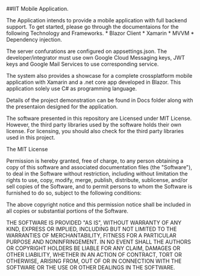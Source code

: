 ##IIT Mobile Application.

The Application intends to provide a mobile application with full backend support.
To get started, please go through the documentaions for the following Technology and Frameworks.
	* Blazor Client
	* Xamarin
	* MVVM
	* Dependency injection.

The server confurations are configured on appsettings.json. The developer/integrator 
must use own Google Cloud Messaging keys, JWT keys and Google Mail Services 
to use corresponding service.

The system also provides a showcase for a complete crossplatform mobile application with 
Xamarin and a .net core app developed in Blazor. This application solely use C#
as programming language.

Details of the project demonstration can be found in Docs folder along with the presentaion
designed for the application.


The software presented in this repository are Licensed under MIT License.
However, the third party libraries used by the software holds their own license.
For licensing, you should also check for the third party libraries used in this project.



The MIT License

Permission is hereby granted, free of charge, to any person obtaining a copy
of this software and associated documentation files (the "Software"), to deal
in the Software without restriction, including without limitation the rights
to use, copy, modify, merge, publish, distribute, sublicense, and/or sell
copies of the Software, and to permit persons to whom the Software is
furnished to do so, subject to the following conditions:

The above copyright notice and this permission notice shall be included in
all copies or substantial portions of the Software.

THE SOFTWARE IS PROVIDED "AS IS", WITHOUT WARRANTY OF ANY KIND, EXPRESS OR
IMPLIED, INCLUDING BUT NOT LIMITED TO THE WARRANTIES OF MERCHANTABILITY,
FITNESS FOR A PARTICULAR PURPOSE AND NONINFRINGEMENT. IN NO EVENT SHALL THE
AUTHORS OR COPYRIGHT HOLDERS BE LIABLE FOR ANY CLAIM, DAMAGES OR OTHER
LIABILITY, WHETHER IN AN ACTION OF CONTRACT, TORT OR OTHERWISE, ARISING FROM,
OUT OF OR IN CONNECTION WITH THE SOFTWARE OR THE USE OR OTHER DEALINGS IN
THE SOFTWARE.